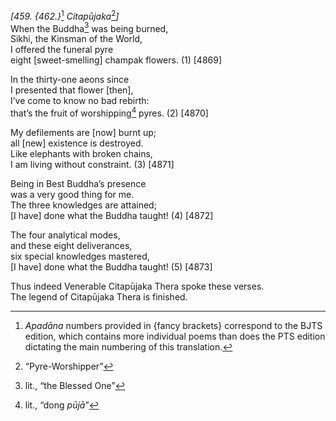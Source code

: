 *\[459. {462.}*[^1] *Citapūjaka*[^2]*\]*  
When the Buddha[^3] was being burned,  
Sikhi, the Kinsman of the World,  
I offered the funeral pyre  
eight \[sweet-smelling\] champak flowers. (1) \[4869\]

In the thirty-one aeons since  
I presented that flower \[then\],  
I’ve come to know no bad rebirth:  
that’s the fruit of worshipping[^4] pyres. (2) \[4870\]

My defilements are \[now\] burnt up;  
all \[new\] existence is destroyed.  
Like elephants with broken chains,  
I am living without constraint. (3) \[4871\]

Being in Best Buddha’s presence  
was a very good thing for me.  
The three knowledges are attained;  
\[I have\] done what the Buddha taught! (4) \[4872\]

The four analytical modes,  
and these eight deliverances,  
six special knowledges mastered,  
\[I have\] done what the Buddha taught! (5) \[4873\]

Thus indeed Venerable Citapūjaka Thera spoke these verses.  
The legend of Citapūjaka Thera is finished.  
[^1]: *Apadāna* numbers provided in {fancy brackets} correspond to the
    BJTS edition, which contains more individual poems than does the PTS
    edition dictating the main numbering of this translation.  
[^2]: “Pyre-Worshipper”  
[^3]: lit., “the Blessed One”  
[^4]: lit., “dong *pūjā*”
